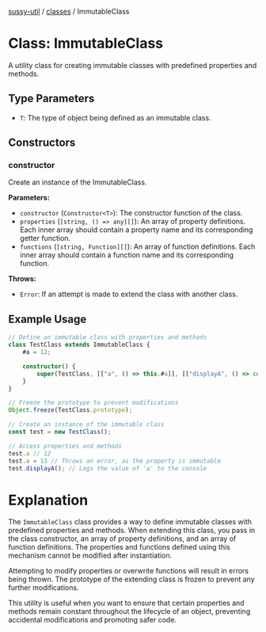 [sussy-util](../README.md) / [classes](./README.md) / ImmutableClass

# Class: ImmutableClass

A utility class for creating immutable classes with predefined properties and methods.

## Type Parameters

- `T`: The type of object being defined as an immutable class.

## Constructors

### constructor

Create an instance of the ImmutableClass.

**Parameters:**

- `constructor` (`Constructor<T>`): The constructor function of the class.
- `properties` (`[string, () => any][]`): An array of property definitions. Each inner array should contain a property name and its corresponding getter function.
- `functions` (`[string, Function][]`): An array of function definitions. Each inner array should contain a function name and its corresponding function.

**Throws:**

- `Error`: If an attempt is made to extend the class with another class.

## Example Usage

```typescript
// Define an immutable class with properties and methods
class TestClass extends ImmutableClass {
    #a = 12;

    constructor() {
        super(TestClass, [["a", () => this.#a]], [["displayA", () => console.log(this.#a)]]);
    }
}

// Freeze the prototype to prevent modifications
Object.freeze(TestClass.prototype);

// Create an instance of the immutable class
const test = new TestClass();

// Access properties and methods
test.a // 12
test.a = 13 // Throws an error, as the property is immutable
test.displayA(); // Logs the value of 'a' to the console
```

# Explanation
The `ImmutableClass` class provides a way to define immutable classes with predefined properties and methods. When extending this class, you pass in the class constructor, an array of property definitions, and an array of function definitions. The properties and functions defined using this mechanism cannot be modified after instantiation.

Attempting to modify properties or overwrite functions will result in errors being thrown. The prototype of the extending class is frozen to prevent any further modifications.

This utility is useful when you want to ensure that certain properties and methods remain constant throughout the lifecycle of an object, preventing accidental modifications and promoting safer code.